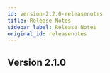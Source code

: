 ```yaml
---
id: version-2.2.0-releasenotes
title: Release Notes
sidebar_label: Release Notes
original_id: releasenotes
---
```


## Version 2.1.0
